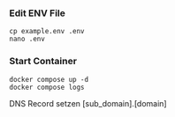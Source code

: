 ### Edit ENV File
```
cp example.env .env
nano .env
```
### Start Container

```
docker compose up -d
docker compose logs
```

DNS Record setzen [sub_domain].[domain]